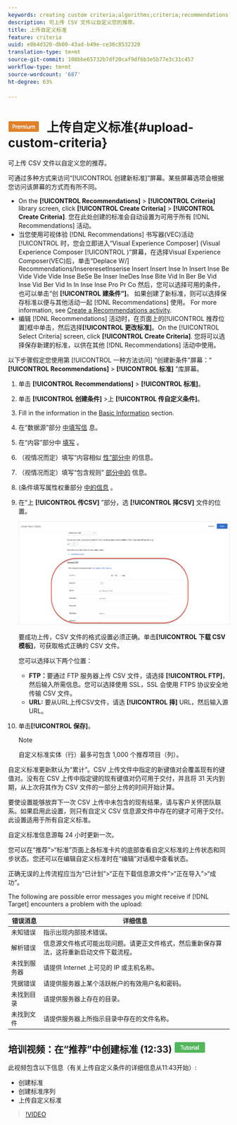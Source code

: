```yaml
---
keywords: creating custom criteria;algorithms;criteria;recommendations criteria;csv;ftp;upload csv
description: 可上传 CSV 文件以自定义您的推荐。
title: 上传自定义标准
feature: criteria
uuid: e0b4d320-db00-43ad-b49e-ce36c8532320
translation-type: tm+mt
source-git-commit: 108bbe65732b7df20caf9df6b3e5b77e3c31c457
workflow-type: tm+mt
source-wordcount: '687'
ht-degree: 63%

---
```



# ![PREMIUM](/help/assets/premium.png) 上传自定义标准{#upload-custom-criteria}

可上传 CSV 文件以自定义您的推荐。

可通过多种方式来访问“[!UICONTROL 创建新标准]”屏幕。某些屏幕选项会根据您访问该屏幕的方式而有所不同。

* On the **[!UICONTROL Recommendations]** > **[!UICONTROL Criteria]** library screen, click **[!UICONTROL Create Criteria]** > **[!UICONTROL Create Criteria]**. 您在此处创建的标准会自动设置为可用于所有 [!DNL Recommendations] 活动。
* 当您使用可视体验 [!DNL Recommendations] 书写器(VEC)活动 [!UICONTROL 时，您会立即进入“Visual Experience Composer] (Visual Experience Composer [!UICONTROL )”屏幕，在选择Visual Experience Composer(VEC)后，单击“Deplace W/] Recommendations/InsereresetInserise Insert Insert Inse In Insert Inse Be Vide Vide Vide Inse BeSe Be Inser IneDes Inse Bite Vid In Ber Be Vid Inse Vid Ber Vid In In Inse Inse  Pro Pr   Co  然后，您可以选择可用的条件，也可以单击“创 **[!UICONTROL 建条件”]**。 如果创建了新标准，则可以选择保存标准以便与其他活动一起 [!DNL Recommendations] 使用。 For more information, see [Create a Recommendations activity](/help/c-recommendations/t-create-recs-activity/create-recs-activity.md).
* 编辑 [!DNL Recommendations] 活动时，在页面上的[!UICONTROL 推荐位置]框中单击，然后选择&#x200B;**[!UICONTROL 更改标准]**。On the [!UICONTROL Select Criteria] screen, click **[!UICONTROL Create Criteria]**. 您将可以选择保存新建的标准，以供在其他 [!DNL Recommendations] 活动中使用。

以下步骤假定您使用第 [!UICONTROL 一种方法访问] “创建新条件”屏幕：“ **[!UICONTROL Recommendations]** > **[!UICONTROL 标准]** ”库屏幕。

1. 单击 **[!UICONTROL Recommendations]** > **[!UICONTROL 标准]**。

1. 单击 **[!UICONTROL 创建条件]** >上 **[!UICONTROL 传自定义条件]**。

1. Fill in the information in the [Basic Information](/help/c-recommendations/c-algorithms/create-new-algorithm.md#info) section.

1. 在“数据源”部分 [中填写信](/help/c-recommendations/c-algorithms/create-new-algorithm.md#data-source) 息。

1. 在“内容”部分中 [填写](/help/c-recommendations/c-algorithms/create-new-algorithm.md#content) 。

1. （视情况而定）填写“内容相似 [性”部分中](/help/c-recommendations/c-algorithms/create-new-algorithm.md#similarity) 的信息。

1. （视情况而定）填写“包含规则” [部分中的](/help/c-recommendations/c-algorithms/create-new-algorithm.md#inclusion) 信息。

1. (条件填写属性权重部分 [中的信息](/help/c-recommendations/c-algorithms/create-new-algorithm.md#weighting) 。

1. 在“上 **[!UICONTROL 传CSV]** ”部分，选 **[!UICONTROL 择CSV]** 文件的位置。

   ![上传CSV部分](/help/c-recommendations/c-algorithms/assets/upload-csv.png)

   要成功上传，CSV 文件的格式设置必须正确。单击&#x200B;**[!UICONTROL 下载 CSV 模板]**，可获取格式正确的 CSV 文件。

   您可以选择以下两个位置：

   * **FTP：**&#x200B;要通过 FTP 服务器上传 CSV 文件，请选择 **[!UICONTROL FTP]**，然后输入所需信息。您可以选择使用 SSL，SSL 会使用 FTPS 协议安全地传输 CSV 文件。
   * **URL:** 要从URL上传CSV文件，请选 **[!UICONTROL 择]** URL，然后输入源URL。

1. 单击&#x200B;**[!UICONTROL 保存]**。

   >[!NOTE]
   >
   >自定义标准实体（行）最多可包含 1,000 个推荐项目（列）。

自定义标准更新默认为“累计”。CSV 上传文件中指定的新键值对会覆盖现有的键值对。没有在 CSV 上传中指定键的现有键值对仍可用于交付，并且将 31 天内到期，从上次将其作为 CSV 文件的一部分上传的时间开始计算。

要使设置能够放弃下一次 CSV 上传中未包含的现有结果，请与客户关怀团队联系。如果启用此设置，则只有自定义 CSV 信息源文件中存在的键才可用于交付。此设置适用于所有自定义标准。

自定义标准信息源每 24 小时更新一次。

您可以在“推荐”>“标准”页面上各标准卡片的底部查看自定义标准的上传状态和同步状态。您还可以在编辑自定义标准时在“编辑”对话框中查看状态。

正确无误的上传流程应当为“已计划”>“正在下载信息源文件”>“正在导入”>“成功”。

The following are possible error messages you might receive if [!DNL Target] encounters a problem with the upload:

| 错误消息 | 详细信息 |
|--- |--- |
| 未知错误 | 指示出现内部技术错误。 |
| 解析错误 | 信息源文件格式可能出现问题。请更正文件格式，然后重新保存算法，这将重新启动文件下载流程。 |
| 未找到服务器 | 请提供 Internet 上可见的 IP 或主机名称。 |
| 凭据错误 | 请提供服务器上某个活跃帐户的有效用户名和密码。 |
| 未找到目录 | 请提供服务器上存在的目录。 |
| 未找到文件 | 请提供服务器上所指示目录中存在的文件名称。 |

## 培训视频：在“推荐”中创建标准 (12:33) ![教程徽章](/help/assets/tutorial.png)

此视频包含以下信息（有关上传自定义条件的详细信息从11:43开始）:

* 创建标准
* 创建标准序列
* 上传自定义标准

>[!VIDEO](https://video.tv.adobe.com/v/27694?quality=12)